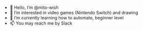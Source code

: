 - 👋 Hello, I’m @mito-wish
- 👀 I’m interested in video games (Nintendo Switch) and drawing
- 🌱 I’m currently learning how to automate, beginner level
- 📫 You may reach me by Slack

<!---
mito-wish/mito-wish is a ✨ special ✨ repository because its `README.md` (this file) appears on your GitHub profile.
You can click the Preview link to take a look at your changes.
--->
